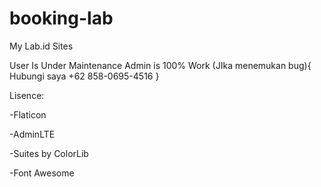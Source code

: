 # booking-lab
My Lab.id Sites


User Is Under Maintenance 
Admin is 100% Work
(JIka menemukan bug){
Hubungi saya +62 858-0695-4516
}

Lisence:

-Flaticon

-AdminLTE

-Suites by ColorLib

-Font Awesome
